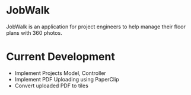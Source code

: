 # JobWalk

JobWalk is an application for project engineers to help manage their floor plans with 360 photos.

# Current Development
- Implement Projects Model, Controller
- Implement PDF Uploading using PaperClip
- Convert uploaded PDF to tiles
